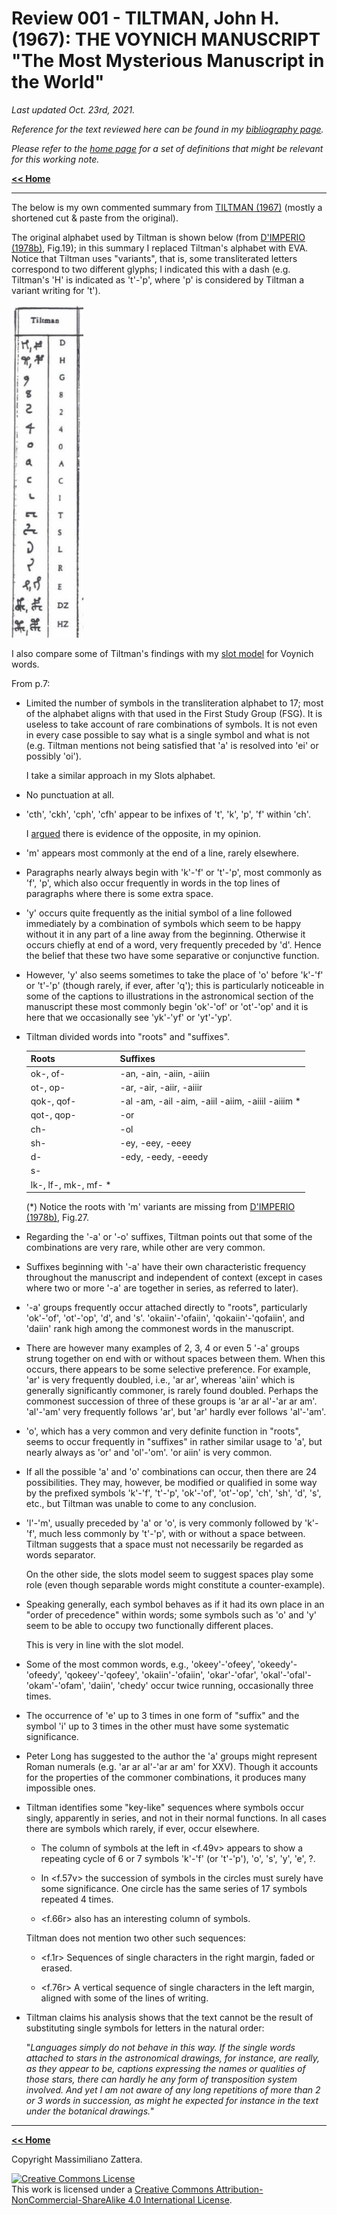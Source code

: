 # Review 001 - TILTMAN, John H. (1967): THE VOYNICH MANUSCRIPT "The Most Mysterious Manuscript in the World"

_Last updated Oct. 23rd, 2021._

_Reference for the text reviewed here can be found in my [bibliography page](../biblio.md)._

_Please refer to the [home page](..) for a set of definitions that might be relevant for this working note._

[**<< Home**](..)

---


The below is my own commented summary from [TILTMAN (1967)](../biblio.md) (mostly a shortened cut & paste from the original).

The original alphabet used by Tiltman is shown below (from [D'IMPERIO (1978b)](../biblio.md), Fig.19); in this summary
I replaced Tiltman's alphabet with EVA. Notice that Tiltman uses "variants", that is, some
transliterated letters correspond to two different glyphs; I indicated this with a dash
(e.g. Tiltman's 'H' is indicated as 't'-'p', where 'p' is considered by Tiltman a variant writing for 't').

![Tiltman's alphabet](images/Alphabet.PNG)

I also compare some of Tiltman's findings with my [slot model](../005) for Voynich words.

From p.7:

* Limited the number of symbols in the transliteration alphabet to 17;
most of the alphabet aligns with that used in the First Study Group (FSG).
It is useless to take account of rare combinations of symbols.
It is not even in every case possible to say what is a single
symbol and what is not (e.g. Tiltman mentions not being satisfied
that 'a' is resolved into 'ei' or possibly 'oi').

  I take a similar approach in my Slots alphabet.

* No punctuation at all.

* 'cth', 'ckh', 'cph', 'cfh' appear to be infixes of 't', 'k', 'p', 'f' within 'ch'.

  I [argued](../005) there is evidence of the opposite, in my opinion.

* 'm' appears most commonly at the end of a line, rarely elsewhere.

* Paragraphs nearly always begin with 'k'-'f' or 't'-'p', most commonly
as 'f', 'p', which also occur frequently in words in
the top lines of paragraphs where there is some extra space.

* 'y' occurs quite frequently as the initial symbol of a line followed
immediately by a combination of symbols which seem to be happy
without it in any part of a line away from the beginning. Otherwise
it occurs chiefly at end of a word, very frequently preceded by 'd'.
Hence the belief that these two have some separative or conjunctive function. 

* However, 'y' also seems sometimes to take the place of 'o' before 
'k'-'f' or 't'-'p' (though rarely, if ever, after 'q');
this is particularly noticeable in some of the captions to illustrations 
in the astronomical section of the manuscript these most commonly begin 'ok'-'of' or 'ot'-'op'
and it is here that we occasionally see 'yk'-'yf' or 'yt'-'yp'.

* Tiltman divided words into "roots" and "suffixes".

  | Roots				| Suffixes											|
  | :---				|:---												|
  |ok-, of-				|-an, -ain, -aiin, -aiiin							|
  |ot-, op-				|-ar, -air, -aiir, -aiiir							|
  |qok-, qof-			|-al -am, -ail -aim, -aiil -aiim, -aiiil -aiiim *	|
  |qot-, qop-			|-or												|
  |ch-					|-ol												|
  |sh-					|-ey, -eey, -eeey									|
  |d-					|-edy, -eedy, -eeedy								|
  |s-					|													|
  |lk-, lf-, mk-, mf- *	|													|

  (*) Notice the roots with 'm' variants are missing from [D'IMPERIO (1978b)](../biblio.md), Fig.27.
  
* Regarding the '-a' or '-o' suffixes, Tiltman points out that some of the combinations are very rare, while other are very common.

* Suffixes beginning with '-a' have their own characteristic frequency throughout the manuscript and independent of context
  (except in cases where two or more '-a' are together in series, as referred to later).
  
* '-a' groups frequently occur attached directly to "roots", particularly 'ok'-'of', 'ot'-'op', 'd', and 's'.
  'okaiin'-'ofaiin', 'qokaiin'-'qofaiin', and 'daiin' rank high among the commonest words in the manuscript.

* There are however many examples of 2, 3, 4 or even 5 '-a' groups
strung together on end with or without spaces between them. When
this occurs, there appears to be some selective preference. For example,
'ar' is very frequently doubled, i.e., 'ar ar', whereas 'aiin' which is
generally significantly commoner, is rarely found doubled. Perhaps
the commonest succession of three of these groups is 'ar ar al'-'ar ar am'.
'al'-'am' very frequently follows 'ar', but 'ar' hardly ever follows 'al'-'am'.

* 'o', which has a very common and very definite function in
"roots",  seems to occur frequently in "suffixes" in rather similar usage
to 'a', but nearly always as 'or' and 'ol'-'om'. 'or aiin' is very common.

* If all the possible 'a' and 'o' combinations can occur, then
there are 24 possibilities. They may, however, be modified or qualified
in some way by the prefixed symbols 'k'-'f', 't'-'p', 'ok'-'of', 'ot'-'op',
'ch', 'sh', 'd', 's', etc., but Tiltman was unable to come to any conclusion.

* 'l'-'m', usually preceded by 'a' or 'o', is very commonly followed by 'k'-'f',
much less commonly by 't'-'p', with or without a space between. Tiltman suggests
that a space must not necessarily be regarded as words separator.

  On the other side, the slots model seem to suggest spaces play some role
  (even though separable words might constitute a counter-example).

* Speaking generally, each symbol behaves as if it had its own
place in an "order of precedence" within words; some symbols such as
'o' and 'y' seem to be able to occupy two functionally different places.

  This is very in line with the slot model.

* Some of the most common words, e.g., 'okeey'-'ofeey', 'okeedy'-'ofeedy',
'qokeey'-'qofeey', 'okaiin'-'ofaiin', 'okar'-'ofar', 'okal'-'ofal'-'okam'-'ofam',
'daiin', 'chedy' occur twice running, occasionally three times.

* The occurrence of 'e' up to 3 times in one form of "suffix" and the symbol 'i'
up to 3 times in the other must have some systematic significance.

* Peter Long has suggested to the author the 'a' groups might represent Roman numerals
(e.g. 'ar ar al'-'ar ar am' for XXV). Though it
accounts for the properties of the commoner combinations, it produces
many impossible ones.

* Tiltman identifies some "key-like" sequences where symbols occur singly, apparently in series,
and not in their normal functions. In all cases there are symbols which rarely, if ever, occur elsewhere.

  * The column of symbols at the left in <f.49v> appears to show a repeating cycle
of 6 or 7 symbols 'k'-'f' (or 't'-'p'), 'o', 's', 'y', 'e', ?.

  * In <f.57v> the succession of
symbols in the circles must surely have some significance. One circle
has the same series of 17 symbols repeated 4 times.

  * <f.66r> also has an interesting column of symbols.

  Tiltman does not mention two other such sequences:
  
  * <f.1r>	Sequences of single characters in the right margin, faded or erased.
  
  * <f.76r>	A vertical sequence of single characters in the left margin, aligned with some of the lines of writing.


* Tiltman claims his analysis shows that the text cannot be the result
of substituting single symbols for letters in the natural order:

  "_Languages simply do not behave in this way. If the single words attached
to stars in the astronomical drawings, for instance, are really, as they
appear to be, captions expressing the names or qualities of those stars,
there can hardly he any form of transposition system involved. And
yet I am not aware of any long repetitions of more than 2 or 3 words
in succession, as might he expected for instance in the text under the
botanical drawings._"
  

	
---


[**<< Home**](..)

Copyright Massimiliano Zattera.

<a rel="license" href="http://creativecommons.org/licenses/by-nc-sa/4.0/"><img alt="Creative Commons License" style="border-width:0" src="https://i.creativecommons.org/l/by-nc-sa/4.0/88x31.png" /></a><br />This work is licensed under a <a rel="license" href="http://creativecommons.org/licenses/by-nc-sa/4.0/">Creative Commons Attribution-NonCommercial-ShareAlike 4.0 International License</a>.
